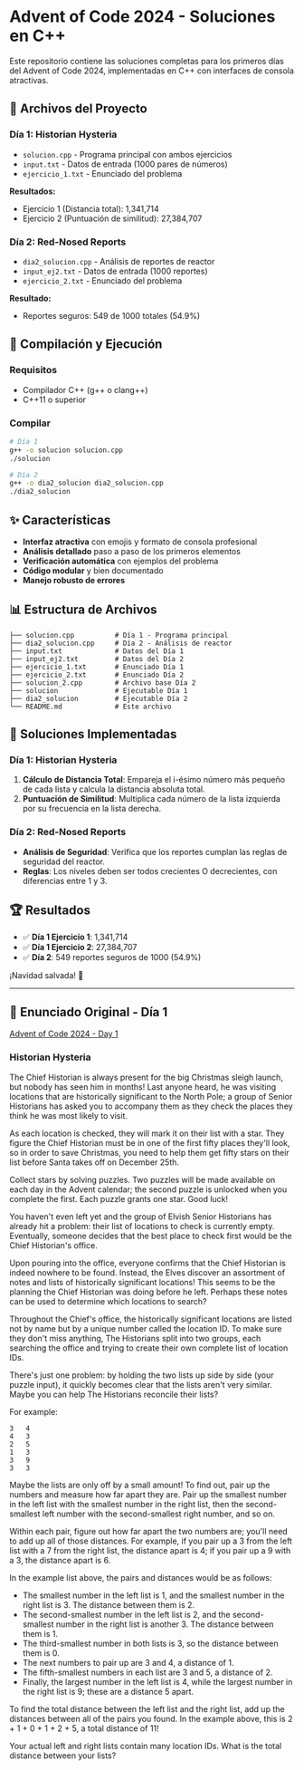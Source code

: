 # Advent of Code 2024 - Soluciones en C++

Este repositorio contiene las soluciones completas para los primeros días del Advent of Code 2024, implementadas en C++ con interfaces de consola atractivas.

## 📁 Archivos del Proyecto

### Día 1: Historian Hysteria
- `solucion.cpp` - Programa principal con ambos ejercicios
- `input.txt` - Datos de entrada (1000 pares de números)
- `ejercicio_1.txt` - Enunciado del problema

**Resultados:**
- Ejercicio 1 (Distancia total): 1,341,714
- Ejercicio 2 (Puntuación de similitud): 27,384,707

### Día 2: Red-Nosed Reports
- `dia2_solucion.cpp` - Análisis de reportes de reactor
- `input_ej2.txt` - Datos de entrada (1000 reportes)
- `ejercicio_2.txt` - Enunciado del problema

**Resultado:**
- Reportes seguros: 549 de 1000 totales (54.9%)

## 🚀 Compilación y Ejecución

### Requisitos
- Compilador C++ (g++ o clang++)
- C++11 o superior

### Compilar
```bash
# Día 1
g++ -o solucion solucion.cpp
./solucion

# Día 2
g++ -o dia2_solucion dia2_solucion.cpp
./dia2_solucion
```

## ✨ Características

- **Interfaz atractiva** con emojis y formato de consola profesional
- **Análisis detallado** paso a paso de los primeros elementos
- **Verificación automática** con ejemplos del problema
- **Código modular** y bien documentado
- **Manejo robusto de errores**

## 📊 Estructura de Archivos

```
├── solucion.cpp          # Día 1 - Programa principal
├── dia2_solucion.cpp     # Día 2 - Análisis de reactor
├── input.txt             # Datos del Día 1
├── input_ej2.txt         # Datos del Día 2
├── ejercicio_1.txt       # Enunciado Día 1
├── ejercicio_2.txt       # Enunciado Día 2
├── solucion_2.cpp        # Archivo base Día 2
├── solucion              # Ejecutable Día 1
├── dia2_solucion         # Ejecutable Día 2
└── README.md             # Este archivo
```

## 🎯 Soluciones Implementadas

### Día 1: Historian Hysteria
1. **Cálculo de Distancia Total**: Empareja el i-ésimo número más pequeño de cada lista y calcula la distancia absoluta total.
2. **Puntuación de Similitud**: Multiplica cada número de la lista izquierda por su frecuencia en la lista derecha.

### Día 2: Red-Nosed Reports
- **Análisis de Seguridad**: Verifica que los reportes cumplan las reglas de seguridad del reactor.
- **Reglas**: Los niveles deben ser todos crecientes O decrecientes, con diferencias entre 1 y 3.

## 🏆 Resultados

- ✅ **Día 1 Ejercicio 1**: 1,341,714
- ✅ **Día 1 Ejercicio 2**: 27,384,707  
- ✅ **Día 2**: 549 reportes seguros de 1000 (54.9%)

¡Navidad salvada! 🎄

---

## 📖 Enunciado Original - Día 1

[Advent of Code 2024 - Day 1](https://adventofcode.com/2024/day/1)

### Historian Hysteria

The Chief Historian is always present for the big Christmas sleigh launch, but nobody has seen him in months! Last anyone heard, he was visiting locations that are historically significant to the North Pole; a group of Senior Historians has asked you to accompany them as they check the places they think he was most likely to visit.

As each location is checked, they will mark it on their list with a star. They figure the Chief Historian must be in one of the first fifty places they'll look, so in order to save Christmas, you need to help them get fifty stars on their list before Santa takes off on December 25th.

Collect stars by solving puzzles. Two puzzles will be made available on each day in the Advent calendar; the second puzzle is unlocked when you complete the first. Each puzzle grants one star. Good luck!

You haven't even left yet and the group of Elvish Senior Historians has already hit a problem: their list of locations to check is currently empty. Eventually, someone decides that the best place to check first would be the Chief Historian's office.

Upon pouring into the office, everyone confirms that the Chief Historian is indeed nowhere to be found. Instead, the Elves discover an assortment of notes and lists of historically significant locations! This seems to be the planning the Chief Historian was doing before he left. Perhaps these notes can be used to determine which locations to search?

Throughout the Chief's office, the historically significant locations are listed not by name but by a unique number called the location ID. To make sure they don't miss anything, The Historians split into two groups, each searching the office and trying to create their own complete list of location IDs.

There's just one problem: by holding the two lists up side by side (your puzzle input), it quickly becomes clear that the lists aren't very similar. Maybe you can help The Historians reconcile their lists?

For example:
```
3   4
4   3
2   5
1   3
3   9
3   3
```

Maybe the lists are only off by a small amount! To find out, pair up the numbers and measure how far apart they are. Pair up the smallest number in the left list with the smallest number in the right list, then the second-smallest left number with the second-smallest right number, and so on.

Within each pair, figure out how far apart the two numbers are; you'll need to add up all of those distances. For example, if you pair up a 3 from the left list with a 7 from the right list, the distance apart is 4; if you pair up a 9 with a 3, the distance apart is 6.

In the example list above, the pairs and distances would be as follows:

- The smallest number in the left list is 1, and the smallest number in the right list is 3. The distance between them is 2.
- The second-smallest number in the left list is 2, and the second-smallest number in the right list is another 3. The distance between them is 1.
- The third-smallest number in both lists is 3, so the distance between them is 0.
- The next numbers to pair up are 3 and 4, a distance of 1.
- The fifth-smallest numbers in each list are 3 and 5, a distance of 2.
- Finally, the largest number in the left list is 4, while the largest number in the right list is 9; these are a distance 5 apart.

To find the total distance between the left list and the right list, add up the distances between all of the pairs you found. In the example above, this is 2 + 1 + 0 + 1 + 2 + 5, a total distance of 11!

Your actual left and right lists contain many location IDs. What is the total distance between your lists?

